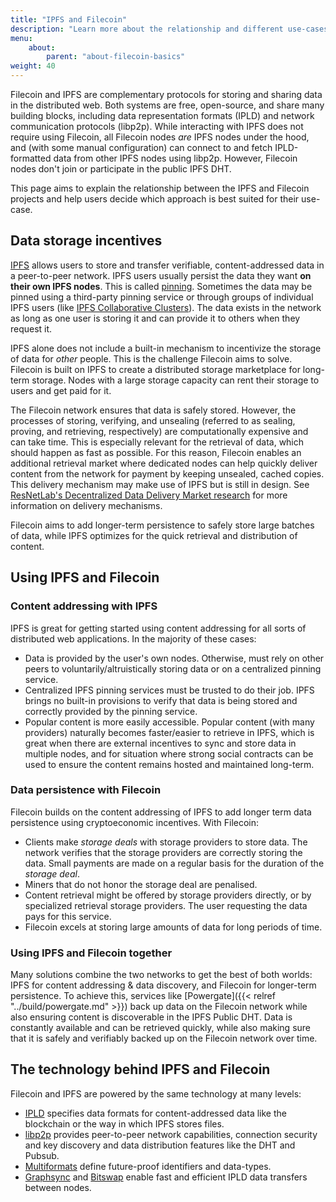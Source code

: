 ```yaml
---
title: "IPFS and Filecoin"
description: "Learn more about the relationship and different use-cases between IPFS and Filecoin."
menu:
    about:
        parent: "about-filecoin-basics"
weight: 40
---
```


Filecoin and IPFS are complementary protocols for storing and sharing data in the distributed web. Both systems are free, open-source, and share many building blocks, including data representation formats (IPLD) and network communication protocols (libp2p). While interacting with IPFS does not require using Filecoin, all Filecoin nodes _are_ IPFS nodes under the hood, and (with some manual configuration) can connect to and fetch IPLD-formatted data from other IPFS nodes using libp2p. However, Filecoin nodes don't join or participate in the public IPFS DHT.

This page aims to explain the relationship between the IPFS and Filecoin projects and help users decide which approach is best suited for their use-case.

## Data storage incentives

[IPFS](https://ipfs.io) allows users to store and transfer verifiable, content-addressed data in a peer-to-peer network. IPFS users usually persist the data they want **on their own IPFS nodes**. This is called [pinning](https://docs.ipfs.io/concepts/persistence). Sometimes the data may be pinned using a third-party pinning service or through groups of individual IPFS users (like [IPFS Collaborative Clusters](https://collab.ipfscluster.io/)). The data exists in the network as long as one user is storing it and can provide it to others when they request it.

IPFS alone does not include a built-in mechanism to incentivize the storage of data for _other_ people. This is the challenge Filecoin aims to solve. Filecoin is built on IPFS to create a distributed storage marketplace for long-term storage. Nodes with a large storage capacity can rent their storage to users and get paid for it.

The Filecoin network ensures that data is safely stored. However, the processes of storing, verifying, and unsealing (referred to as sealing, proving, and retrieving, respectively) are computationally expensive and can take time. This is especially relevant for the retrieval of data, which should happen as fast as possible. For this reason, Filecoin enables an additional retrieval market where dedicated nodes can help quickly deliver content from the network for payment by keeping unsealed, cached copies. This delivery mechanism may make use of IPFS but is still in design. See [ResNetLab's Decentralized Data Delivery Market research](https://github.com/protocol/ResNetLab/blob/master/OPEN_PROBLEMS/DECENTRALIZED_DATA_DELIVERY_MARKETS.md) for more information on delivery mechanisms.

Filecoin aims to add longer-term persistence to safely store large batches of data, while IPFS optimizes for the quick retrieval and distribution of content.

## Using IPFS and Filecoin

### Content addressing with IPFS

IPFS is great for getting started using content addressing for all sorts of distributed web applications. In the majority of these cases:

- Data is provided by the user's own nodes. Otherwise, must rely on other peers to voluntarily/altruistically storing data or on a centralized pinning service.
- Centralized IPFS pinning services must be trusted to do their job. IPFS brings no built-in provisions to verify that data is being stored and correctly provided by the pinning service.
- Popular content is more easily accessible. Popular content (with many providers) naturally becomes faster/easier to retrieve in IPFS, which is great when there are external incentives to sync and store data in multiple nodes, and for situation where strong social contracts can be used to ensure the content remains hosted and maintained long-term.

### Data persistence with Filecoin

Filecoin builds on the content addressing of IPFS to add longer term data persistence using cryptoeconomic incentives. With Filecoin:

- Clients make _storage deals_ with storage providers to store data. The network verifies that the storage providers are correctly storing the data. Small payments are made on a regular basis for the duration of the _storage deal_.
- Miners that do not honor the storage deal are penalised.
- Content retrieval might be offered by storage providers directly, or by specialized retrieval storage providers. The user requesting the data pays for this service.
- Filecoin excels at storing large amounts of data for long periods of time.

### Using IPFS and Filecoin together

Many solutions combine the two networks to get the best of both worlds: IPFS for content addressing & data discovery, and Filecoin for longer-term persistence. To achieve this, services like [Powergate]({{< relref "../build/powergate.md" >}}) back up data on the Filecoin network while also ensuring content is discoverable in the IPFS Public DHT. Data is constantly available and can be retrieved quickly, while also making sure that it is safely and verifiably backed up on the Filecoin network over time.

## The technology behind IPFS and Filecoin

Filecoin and IPFS are powered by the same technology at many levels:

- [IPLD](https://ipld.io/) specifies data formats for content-addressed data like the blockchain or the way in which IPFS stores files.
- [libp2p](https://libp2p.io/) provides peer-to-peer network capabilities, connection security and key discovery and data distribution features like the DHT and Pubsub.
- [Multiformats](https://multiformats.io) define future-proof identifiers and data-types.
- [Graphsync](https://github.com/ipfs/go-graphsync) and [Bitswap](https://github.com/ipfs/go-bitswap) enable fast and efficient IPLD data transfers between nodes.

